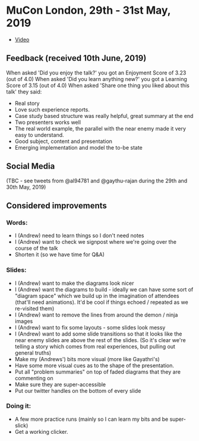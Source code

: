 # MuCon London, 29th - 31st May, 2019

* [Video](https://skillsmatter.com/skillscasts/13541-adopting-domain-driven-design-at-scale)

## Feedback (received 10th June, 2019)
When asked 'Did you enjoy the talk?' you got an Enjoyment Score of 3.23 (out of 4.0)
When asked 'Did you learn anything new?' you got a Learning Score of 3.15 (out of 4.0)
When asked 'Share one thing you liked about this talk' they said:

 * Real story
 * Love such experience reports.
 * Case study based structure was really helpful, great summary at the end
 * Two presenters works well
 * The real world example, the parallel with the near enemy made it very easy to understand.
 * Good subject, content and presentation
 * Emerging implementation and model the to-be state
 
## Social Media 
(TBC - see tweets from @al94781 and @gaythu-rajan during the 29th and 30th May, 2019)

## Considered improvements
### Words:
 * I (Andrew) need to learn things so I don't need notes
 * I (Andrew) want to check we signpost where we're going over the course of the talk
 * Shorten it (so we have time for Q&A)

### Slides:
 * I (Andrew) want to make the diagrams look nicer
 * I (Andrew) want the diagrams to build - ideally we can have some sort of "diagram space" which we build up in the imagination of attendees (that'll need animations).  It'd be cool if things echoed / repeated as we re-visited them)
 * I (Andrew) want to remove the lines from around the demon / ninja images
 * I (Andrew) want to fix some layouts - some slides look messy
 * I (Andrew) want to add some slide transitions so that it looks like the near enemy slides are above the rest of the slides.  (So it's clear we're telling a story which comes from real experiences, but pulling out general truths)
 * Make my (Andrews') bits more visual (more like Gayathri's)
 * Have some more visual cues as to the shape of the presentation.
 * Put all "problem summaries" on top of faded diagrams that they are commenting on
 * Make sure they are super-accessible
 * Put our twitter handles on the bottom of every slide

### Doing it:
 * A few more practice runs (mainly so I can learn my bits and be super-slick)
 * Get a working clicker.
